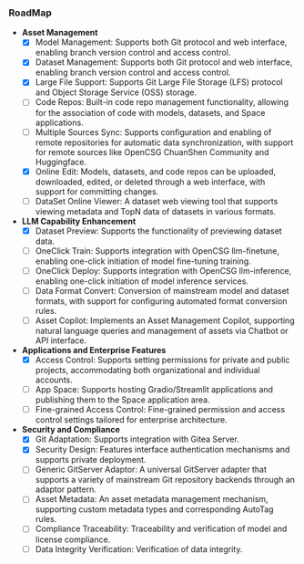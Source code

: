 ### RoadMap
- **Asset Management**
  - [x] Model Management: Supports both Git protocol and web interface, enabling branch version control and access control.
  - [x] Dataset Management: Supports both Git protocol and web interface, enabling branch version control and access control.
  - [x] Large File Support: Supports Git Large File Storage (LFS) protocol and Object Storage Service (OSS) storage.
  - [ ] Code Repos: Built-in code repo management functionality, allowing for the association of code with models, datasets, and Space applications.
  - [ ] Multiple Sources Sync: Supports configuration and enabling of remote repositories for automatic data synchronization, with support for remote sources like OpenCSG ChuanShen Community and Huggingface.
  - [x] Online Edit: Models, datasets, and code repos can be uploaded, downloaded, edited, or deleted through a web interface, with support for committing changes.
  - [ ] DataSet Online Viewer: A dataset web viewing tool that supports viewing metadata and TopN data of datasets in various formats.
- **LLM Capability Enhancement**
  - [x] Dataset Preview: Supports the functionality of previewing dataset data.
  - [ ] OneClick Train: Supports integration with OpenCSG llm-finetune, enabling one-click initiation of model fine-tuning training.
  - [ ] OneClick Deploy: Supports integration with OpenCSG llm-inference, enabling one-click initiation of model inference services.
  - [ ] Data Format Convert: Conversion of mainstream model and dataset formats, with support for configuring automated format conversion rules.
  - [ ] Asset Copilot: Implements an Asset Management Copilot, supporting natural language queries and management of assets via Chatbot or API interface.
- **Applications and Enterprise Features**
  - [x] Access Control: Supports setting permissions for private and public projects, accommodating both organizational and individual accounts.
  - [ ] App Space: Supports hosting Gradio/Streamlit applications and publishing them to the Space application area.
  - [ ] Fine-grained Access Control: Fine-grained permission and access control settings tailored for enterprise architecture.
- **Security and Compliance**
  - [x] Git Adaptation: Supports integration with Gitea Server.
  - [x] Security Design: Features interface authentication mechanisms and supports private deployment.
  - [ ] Generic GitServer Adaptor: A universal GitServer adapter that supports a variety of mainstream Git repository backends through an adaptor pattern.
  - [ ] Asset Metadata: An asset metadata management mechanism, supporting custom metadata types and corresponding AutoTag rules.
  - [ ] Compliance Traceability: Traceability and verification of model and license compliance.
  - [ ] Data Integrity Verification: Verification of data integrity.
